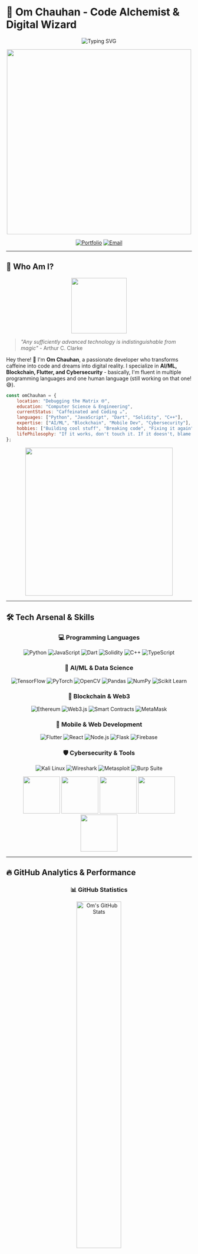 # 🚀 Om Chauhan - Code Alchemist & Digital Wizard

<div align="center">

![Typing SVG](https://readme-typing-svg.demolab.com?font=Fira+Code&weight=600&size=28&duration=3000&pause=1000&color=00D9FF&center=true&vCenter=true&multiline=true&repeat=false&width=600&height=120&lines=Full+Stack+Sorcerer+%F0%9F%A7%99%E2%80%8D%E2%99%82%EF%B8%8F;AI%2FML+%7C+Blockchain+%7C+Cybersecurity;Turning+Ideas+into+Reality+%F0%9F%92%BB%E2%9C%A8)

<img src="https://user-images.githubusercontent.com/74038190/229223263-cf2e4b07-2615-4f87-9c38-e37600f8381a.gif" width="500">

[![Portfolio](https://img.shields.io/badge/Portfolio-Coming%20Soon-ff6b6b?style=for-the-badge&logo=About.me&logoColor=white)](https://github.com/omchauhan)
[![Email](https://img.shields.io/badge/Let's%20Connect-00D9FF?style=for-the-badge&logo=gmail&logoColor=white)](mailto:omchauhan2026@gmail.com)

</div>

---

## 🧐 Who Am I?

<div align="center">
<img src="https://user-images.githubusercontent.com/74038190/212284087-bbe7e430-757e-4901-90bf-4cd2ce3e1852.gif" width="150">
</div>

> *"Any sufficiently advanced technology is indistinguishable from magic"* - Arthur C. Clarke

Hey there! 👋 I'm **Om Chauhan**, a passionate developer who transforms caffeine into code and dreams into digital reality. I specialize in **AI/ML, Blockchain, Flutter, and Cybersecurity** - basically, I'm fluent in multiple programming languages and one human language (still working on that one! 😅).

```javascript
const omChauhan = {
    location: "Debugging the Matrix 🌐",
    education: "Computer Science & Engineering",
    currentStatus: "Caffeinated and Coding ☕",
    languages: ["Python", "JavaScript", "Dart", "Solidity", "C++"],
    expertise: ["AI/ML", "Blockchain", "Mobile Dev", "Cybersecurity"],
    hobbies: ["Building cool stuff", "Breaking code", "Fixing it again"],
    lifePhilosophy: "If it works, don't touch it. If it doesn't, blame the compiler!"
};
```

<div align="center">
<img src="https://user-images.githubusercontent.com/74038190/212284158-e840e285-664b-44d7-b79b-e264b5e54825.gif" width="400">
</div>

---

## 🛠️ Tech Arsenal & Skills

<div align="center">

### 💻 **Programming Languages**
![Python](https://img.shields.io/badge/Python-3776AB?style=for-the-badge&logo=python&logoColor=white)
![JavaScript](https://img.shields.io/badge/JavaScript-F7DF1E?style=for-the-badge&logo=javascript&logoColor=black)
![Dart](https://img.shields.io/badge/Dart-0175C2?style=for-the-badge&logo=dart&logoColor=white)
![Solidity](https://img.shields.io/badge/Solidity-363636?style=for-the-badge&logo=solidity&logoColor=white)
![C++](https://img.shields.io/badge/C++-00599C?style=for-the-badge&logo=cplusplus&logoColor=white)
![TypeScript](https://img.shields.io/badge/TypeScript-007ACC?style=for-the-badge&logo=typescript&logoColor=white)

### 🤖 **AI/ML & Data Science**
![TensorFlow](https://img.shields.io/badge/TensorFlow-FF6F00?style=for-the-badge&logo=tensorflow&logoColor=white)
![PyTorch](https://img.shields.io/badge/PyTorch-EE4C2C?style=for-the-badge&logo=pytorch&logoColor=white)
![OpenCV](https://img.shields.io/badge/OpenCV-27338e?style=for-the-badge&logo=opencv&logoColor=white)
![Pandas](https://img.shields.io/badge/Pandas-150458?style=for-the-badge&logo=pandas&logoColor=white)
![NumPy](https://img.shields.io/badge/NumPy-013243?style=for-the-badge&logo=numpy&logoColor=white)
![Scikit Learn](https://img.shields.io/badge/scikit_learn-F7931E?style=for-the-badge&logo=scikit-learn&logoColor=white)

### 🔗 **Blockchain & Web3**
![Ethereum](https://img.shields.io/badge/Ethereum-3C3C3D?style=for-the-badge&logo=ethereum&logoColor=white)
![Web3.js](https://img.shields.io/badge/Web3.js-F16822?style=for-the-badge&logo=web3.js&logoColor=white)
![Smart Contracts](https://img.shields.io/badge/Smart_Contracts-363636?style=for-the-badge&logo=solidity&logoColor=white)
![MetaMask](https://img.shields.io/badge/MetaMask-E2761B?style=for-the-badge&logo=metamask&logoColor=white)

### 📱 **Mobile & Web Development**
![Flutter](https://img.shields.io/badge/Flutter-02569B?style=for-the-badge&logo=flutter&logoColor=white)
![React](https://img.shields.io/badge/React-20232A?style=for-the-badge&logo=react&logoColor=61DAFB)
![Node.js](https://img.shields.io/badge/Node.js-43853D?style=for-the-badge&logo=node.js&logoColor=white)
![Flask](https://img.shields.io/badge/Flask-000000?style=for-the-badge&logo=flask&logoColor=white)
![Firebase](https://img.shields.io/badge/Firebase-039BE5?style=for-the-badge&logo=firebase&logoColor=white)

### 🛡️ **Cybersecurity & Tools**
![Kali Linux](https://img.shields.io/badge/Kali_Linux-268BEE?style=for-the-badge&logo=kalilinux&logoColor=white)
![Wireshark](https://img.shields.io/badge/Wireshark-1679A7?style=for-the-badge&logo=wireshark&logoColor=white)
![Metasploit](https://img.shields.io/badge/Metasploit-2596CD?style=for-the-badge&logo=metasploit&logoColor=white)
![Burp Suite](https://img.shields.io/badge/Burp_Suite-FF6633?style=for-the-badge&logo=burp-suite&logoColor=white)


</div>

<div align="center">
<img src="https://user-images.githubusercontent.com/74038190/212257454-16e3712e-945a-4ca2-b238-408ad0bf87e6.gif" width="100">
<img src="https://user-images.githubusercontent.com/74038190/212257472-08e52665-c503-4bd9-aa20-f5a4dae769b5.gif" width="100">
<img src="https://user-images.githubusercontent.com/74038190/212257468-1e9a91f1-b626-4baa-b15d-5c385b1974d3.gif" width="100">
<img src="https://user-images.githubusercontent.com/74038190/212257465-7ce8d493-cac5-494e-982a-5a9deb852c4b.gif" width="100">
<img src="https://user-images.githubusercontent.com/74038190/212257460-738ff738-247f-4445-a718-cdd0ca76e2db.gif" width="100">
</div>

---

## 🔥 GitHub Analytics & Performance

<div align="center">

### 📊 **GitHub Statistics**
<img src="https://github-readme-stats.vercel.app/api?username=omchauhan&show_icons=true&theme=tokyonight&hide_border=true&bg_color=0D1117&title_color=00D9FF&icon_color=00D9FF&text_color=FFFFFF" alt="Om's GitHub Stats" width="49%">

### 💻 **Language Distribution**
<img align="left" src="https://github-readme-stats.vercel.app/api/top-langs?username=omm-prog&show_icons=true&locale=en&layout=compact" alt="omm-prog" />

<img align="center" src="https://github-readme-stats.vercel.app/api?username=omm-prog&show_icons=true&locale=en" alt="omm-prog" />

### 🏆 **GitHub Achievements**
<img src="https://github-profile-trophy.vercel.app/?username=omchauhan&theme=tokyonight&no-frame=true&no-bg=true&margin-w=4&row=2&column=4" alt="GitHub Trophies">

---

## 🎯 What I'm Up To

<div align="center">
<img src="https://user-images.githubusercontent.com/74038190/212284115-f47cd8ff-2ffb-4b04-b5bf-4d1c14c0247f.gif" width="500">
</div>

### 🚀 Current Projects:
- 🏗️ **FoundryHub** - Startup collaboration platform connecting founders, freelancers, and investors  
- 📜 **LogTracer** - Python tool for analyzing server logs to detect security threats  
- 💰 **DonationTrack** - Transparent blockchain-based crowdfunding platform

### 💡 **Fun Developer Facts:**
- ☕ **Coffee Dependency:** Currently running on version 4.2.0 (with caffeine patches)
- 🐛 **Debugging Skills:** Can find bugs faster than I can create them (most days)
- 🌙 **Night Owl:** Best code happens after midnight (and questionable decisions)
- 📚 **Stack Overflow VIP:** They should probably give me equity at this point
- 🎮 **Side Quest:** Teaching AI to understand my sense of humor (still loading...)

---

## 📊 Weekly Development Breakdown

```text
Python       ████████████████████████▓   85.2 %
JavaScript   ████████████████▓░░░░░░░░░   68.4 %
Flutter      ████████████▓░░░░░░░░░░░░░░   52.3 %
Solidity     ████████▓░░░░░░░░░░░░░░░░░░   20.7 %
DevOps       ██████▓░░░░░░░░░░░░░░░░░░░░   25.1 %
Coffee       ████████████████████████▓   99.9 %
```

---

## 🌟 Featured Projects

<div align="center">

### 🎨 **Project Showcase Coming Soon!**
<img src="https://user-images.githubusercontent.com/74038190/212284136-03988914-d899-44b4-b1d9-4eeccf656e44.gif" width="300">

*Currently cooking up some amazing projects that will blow your mind! 🧠💥*

</div>

---

## 📱 Let's Connect & Collaborate

<div align="center">

### 🌐 **Find Me Across The Internet**

[![Email](https://img.shields.io/badge/Email-D14836?style=for-the-badge&logo=gmail&logoColor=white)](mailto:omchauhan2026@gmail.com)
[![LinkedIn](https://img.shields.io/badge/LinkedIn-0077B5?style=for-the-badge&logo=linkedin&logoColor=white)](https://linkedin.com/in/omchauhan)
[![GitHub](https://img.shields.io/badge/GitHub-100000?style=for-the-badge&logo=github&logoColor=white)](https://github.com/omchauhan)
[![Twitter](https://img.shields.io/badge/Twitter-1DA1F2?style=for-the-badge&logo=twitter&logoColor=white)](https://twitter.com/omchauhan)
[![Discord](https://img.shields.io/badge/Discord-5865F2?style=for-the-badge&logo=discord&logoColor=white)](https://discord.gg/omchauhan)

### 💬 **Quick Contact**
```bash
# Send me a message
$ echo "Hey Om! Let's build something amazing together!" | mail -s "Collaboration Request" omchauhan2026@gmail.com

# Or just drop a DM
$ git clone https://github.com/omchauhan && cd into-awesome-collaboration
```

### 🎯 **Open For:**
- 🤝 **Collaborations** on AI/ML and Blockchain projects
- 💼 **Freelance** opportunities
- 🎓 **Mentoring** fellow developers
- ☕ **Coffee chats** about technology and innovation

</div>

---

## 💭 Developer Wisdom & Philosophy

<div align="center">
<img src="https://user-images.githubusercontent.com/74038190/212284100-561aa473-3905-4a80-b561-0d28506553ee.gif" width="600">

### 🎯 **Life Mantras**
> *"First, solve the problem. Then, write the code."* - John Johnson

> *"Code is like humor. When you have to explain it, it's bad."* - Cory House

> *"The best error message is the one that never shows up."* - Thomas Fuchs

### ☕ **Personal Philosophy**
> *"Code is poetry written in logic, bugs are plot twists that keep life interesting, and coffee is the magical elixir that transforms ideas into reality."*

</div>

---

<div align="center">

### 🙏 **Thanks for Visiting My Digital Playground!**

<img src="https://user-images.githubusercontent.com/74038190/212284158-e840e285-664b-44d7-b79b-e264b5e54825.gif" width="400">

**Remember: Every expert was once a beginner. Every pro was once an amateur. Every icon was once an unknown.** 🌟

*Keep coding, keep learning, and keep being awesome!* 🚀✨

---

![Visitors](https://visitor-badge.laobi.icu/badge?page_id=omchauhan.omchauhan&color=00d9ff)
![Profile Views](https://komarev.com/ghpvc/?username=omchauhan&color=00D9FF&style=for-the-badge)

**Made with ❤️, lots of ☕, and a sprinkle of ✨ magic by Om Chauhan**

</div>
